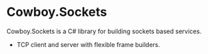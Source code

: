 # Cowboy.Sockets
Cowboy.Sockets is a C# library for building sockets based services.

- TCP client and server with flexible frame builders.
